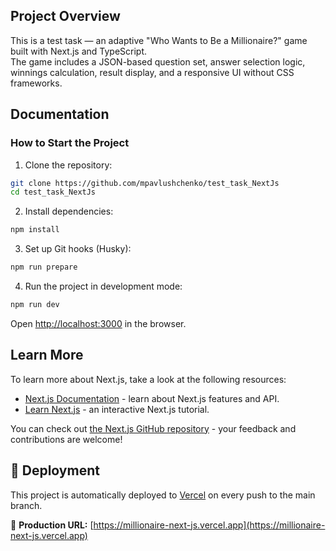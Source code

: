 ## Project Overview
This is a test task — an adaptive "Who Wants to Be a Millionaire?" game built with Next.js and TypeScript.  
The game includes a JSON-based question set, answer selection logic, winnings calculation, result display, and a responsive UI without CSS frameworks.

## Documentation

### How to Start the Project
1. Clone the repository:
```bash
git clone https://github.com/mpavlushchenko/test_task_NextJs
cd test_task_NextJs
```
2. Install dependencies:
```bash
npm install
```
3. Set up Git hooks (Husky):
```bash
npm run prepare
```
4. Run the project in development mode:
```bash
npm run dev
```

Open [http://localhost:3000](http://localhost:3000) in the browser.

## Learn More

To learn more about Next.js, take a look at the following resources:

- [Next.js Documentation](https://nextjs.org/docs) - learn about Next.js features and API.
- [Learn Next.js](https://nextjs.org/learn) - an interactive Next.js tutorial.

You can check out [the Next.js GitHub repository](https://github.com/vercel/next.js) - your feedback and contributions are welcome!

## 🚀 Deployment

This project is automatically deployed to [Vercel](https://vercel.com) on every push to the main branch.

🔗 **Production URL:** [https://millionaire-next-js.vercel.app](https://millionaire-next-js.vercel.app)
